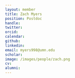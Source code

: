 ```yaml
---
layout: member
title: Zach Myers
position: Postdoc
handle:
twitter:
orcid:
calendar:
github:
linkedin:
email: myers998@umn.edu
scholar:
image: /images/people/zach.png
cv:
alumni:
---
```

